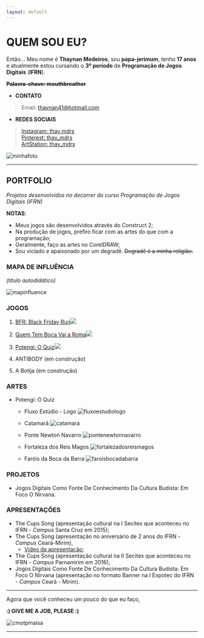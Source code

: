 ```yaml
---
layout: default
---
```


# QUEM SOU EU?

Então... Meu nome é **Thaynan Medeiros**, sou **papa-jerimum**, tenho **17 anos** e atualmente estou cursando o **3º período** de **Programação de Jogos Digitais** (**IFRN**).

**~~Palavra-chave: mouthbreather~~**

* **CONTATO**

> Email: thaynan41@hotmail.com

* **REDES SOCIAIS**

> [Instagram: thay.mdrs](https://www.instagram.com/thay.mdrs)  
> [Pinterest: thay_mdrs](https://www.pinterest.com/thay_mdrs)  
> [ArtStation: thay_mdrs](https://www.artstation.com/thay_mdrs)  

![minhafoto](eusoupraieiro.JPG)

* * *

## PORTFOLIO

_Projetos desenvolvidos no decorrer do curso Programação de Jogos Digitais (IFRN)_

**NOTAS**:
- Meus jogos são desenvolvidos através do Construct 2;
- Na produção de jogos, prefiro ficar com as artes do que com a programação;
- Geralmente, faço as artes no CorelDRAW;
- Sou viciado e apaixonado por um degradê. ~~Degradê é a minha religião.~~

### MAPA DE INFLUÊNCIA

_(título autodidático)_

![mapinfluence](meumapadeinfluencia.png)

### JOGOS

1. [BFR: Black Friday Run![](bfrmenu.png)](https://thaynanmedeiros.github.io/BFR/)

2. [Quem Tem Boca Vai a Roma![](qtbvarmenu.png)](https://thaynanmedeiros.github.io/QTBVAR2/)

3. [Potengi: O Quiz![](potengimenu.png)](https://mrbtrzmoraes.github.io/Quiz1/)

4. ANTIBODY (em construção)

5. A Botija (em construção)

### ARTES

- Potengi: O Quiz  

  - Fluxo Estúdio - Logo  ![fluxoestudiologo](fluxoestudiologo.png)  
  
  
  - Catamarã  ![catamara](catamara.png)  
  
  
  - Ponte Newton Navarro  ![pontenewtonnavarro](pontenewtonnavarro.png)  
  
  
  - Fortaleza dos Reis Magos  ![fortalezadosreismagos](fortalezadosreismagos.png)  
  
  
  - Faróis da Boca da Barra  ![faroisbocadabarra](faroisbocadabarra.png)  
  

### PROJETOS

- Jogos Digitais Como Fonte De Conhecimento Da Cultura Budista: Em Foco O Nirvana.

### APRESENTAÇÕES

- The Cups Song (apresentação cultural na I Secitex que aconteceu no IFRN - _Campus_ Santa Cruz em 2015);  
- The Cups Song (apresentação no aniversário de 2 anos do IFRN - _Campus_ Ceará-Mirim),  
  - [Vídeo da apresentação](https://www.youtube.com/watch?v=Gy5uhUjbOJc);  
- The Cups Song (apresentação cultural na II Secitex que aconteceu no IFRN - _Campus_ Parnamirim em 2016);  
- Jogos Digitais Como Fonte De Conhecimento Da Cultura Budista: Em Foco O Nirvana (apresentação no formato Banner na I Expotec do IFRN - _Campus_ Ceará - Mirim).

* * *

Agora que você conheceu um pouco do que eu faço,

**:) GIVE ME A JOB, PLEASE :)**

![cmotpmaisa](cmotpmaisa.jpg)

* * *
